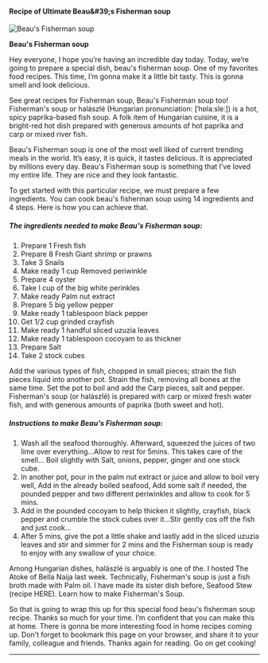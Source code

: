             

#### Recipe of Ultimate Beau&amp;#39;s Fisherman soup

![Beau's Fisherman soup](https://img-global.cpcdn.com/recipes/c53906f79d9908fe/751x532cq70/beaus-fisherman-soup-recipe-main-photo.jpg)

**Beau's Fisherman soup**

Hey everyone, I hope you’re having an incredible day today. Today, we’re going to prepare a special dish, beau's fisherman soup. One of my favorites food recipes. This time, I’m gonna make it a little bit tasty. This is gonna smell and look delicious.

See great recipes for Fisherman soup, Beau's Fisherman soup too! Fisherman's soup or halászlé (Hungarian pronunciation: \[ˈhɒlaːsleː\]) is a hot, spicy paprika-based fish soup. A folk item of Hungarian cuisine, it is a bright-red hot dish prepared with generous amounts of hot paprika and carp or mixed river fish.

Beau's Fisherman soup is one of the most well liked of current trending meals in the world. It’s easy, it is quick, it tastes delicious. It is appreciated by millions every day. Beau's Fisherman soup is something that I’ve loved my entire life. They are nice and they look fantastic.

To get started with this particular recipe, we must prepare a few ingredients. You can cook beau's fisherman soup using 14 ingredients and 4 steps. Here is how you can achieve that.

##### The ingredients needed to make Beau's Fisherman soup:

1.  Prepare 1 Fresh fish
2.  Prepare 8 Fresh Giant shrimp or prawns
3.  Take 3 Snails
4.  Make ready 1 cup Removed periwinkle
5.  Prepare 4 oyster
6.  Take I cup of the big white perinkles
7.  Make ready Palm nut extract
8.  Prepare 5 big yellow pepper
9.  Make ready 1 tablespoon black pepper
10.  Get 1/2 cup grinded crayfish
11.  Make ready 1 handful sliced uzuzia leaves
12.  Make ready 1 tablespoon cocoyam to as thickner
13.  Prepare Salt
14.  Take 2 stock cubes

Add the various types of fish, chopped in small pieces; strain the fish pieces liquid into another pot. Strain the fish, removing all bones at the same time. Set the pot to boil and add the Carp pieces, salt and pepper. Fisherman's soup (or halászlé) is prepared with carp or mixed fresh water fish, and with generous amounts of paprika (both sweet and hot).

##### Instructions to make Beau's Fisherman soup:

1.  Wash all the seafood thoroughly. Afterward, squeezed the juices of two lime over everything…Allow to rest for 5mins. This takes care of the smell… Boil slightly with Salt, onions, pepper, ginger and one stock cube.
2.  In another pot, pour in the palm nut extract or juice and allow to boil very well, Add in the already boiled seafood, Add some salt if needed, the pounded pepper and two different periwinkles and allow to cook for 5 mins.
3.  Add in the pounded cocoyam to help thicken it slightly, crayfish, black pepper and crumble the stock cubes over it…Stir gently cos off the fish and just cook…
4.  After 5 mins, give the pot a little shake and lastly add in the sliced uzuzia leaves and stir and simmer for 2 mins and the Fisherman soup is ready to enjoy with any swallow of your choice.

Among Hungarian dishes, halászlé is arguably is one of the. I hosted The Atoke of Bella Naija last week. Technically, Fisherman's soup is just a fish broth made with Palm oil. I have made its sister dish before, Seafood Stew (recipe HERE). Learn how to make Fisherman's Soup.

So that is going to wrap this up for this special food beau's fisherman soup recipe. Thanks so much for your time. I’m confident that you can make this at home. There is gonna be more interesting food in home recipes coming up. Don’t forget to bookmark this page on your browser, and share it to your family, colleague and friends. Thanks again for reading. Go on get cooking!

* * *
